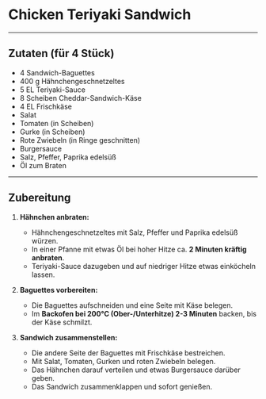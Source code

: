 # Chicken Teriyaki Sandwich  

---

## Zutaten (für 4 Stück)  

- 4 Sandwich-Baguettes  
- 400 g Hähnchengeschnetzeltes  
- 5 EL Teriyaki-Sauce  
- 8 Scheiben Cheddar-Sandwich-Käse  
- 4 EL Frischkäse  
- Salat  
- Tomaten (in Scheiben)  
- Gurke (in Scheiben)  
- Rote Zwiebeln (in Ringe geschnitten)  
- Burgersauce  
- Salz, Pfeffer, Paprika edelsüß  
- Öl zum Braten  

---

## Zubereitung  

1. **Hähnchen anbraten:**  
   - Hähnchengeschnetzeltes mit Salz, Pfeffer und Paprika edelsüß würzen.  
   - In einer Pfanne mit etwas Öl bei hoher Hitze ca. **2 Minuten kräftig anbraten**.  
   - Teriyaki-Sauce dazugeben und auf niedriger Hitze etwas einköcheln lassen.  

2. **Baguettes vorbereiten:**  
   - Die Baguettes aufschneiden und eine Seite mit Käse belegen.  
   - Im **Backofen bei 200°C (Ober-/Unterhitze) 2-3 Minuten** backen, bis der Käse schmilzt.  

3. **Sandwich zusammenstellen:**  
   - Die andere Seite der Baguettes mit Frischkäse bestreichen.  
   - Mit Salat, Tomaten, Gurken und roten Zwiebeln belegen.  
   - Das Hähnchen darauf verteilen und etwas Burgersauce darüber geben.  
   - Das Sandwich zusammenklappen und sofort genießen.  
